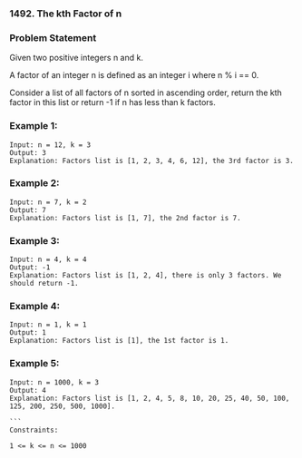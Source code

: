 ### 1492. The kth Factor of n



### Problem Statement
Given two positive integers n and k.

A factor of an integer n is defined as an integer i where n % i == 0.

Consider a list of all factors of n sorted in ascending order, return the kth factor in this list or return -1 if n has less than k factors.

 

### Example 1:
```
Input: n = 12, k = 3
Output: 3
Explanation: Factors list is [1, 2, 3, 4, 6, 12], the 3rd factor is 3.
```

### Example 2:
```
Input: n = 7, k = 2
Output: 7
Explanation: Factors list is [1, 7], the 2nd factor is 7.
```

### Example 3:
```
Input: n = 4, k = 4
Output: -1
Explanation: Factors list is [1, 2, 4], there is only 3 factors. We should return -1.
```

### Example 4:
```
Input: n = 1, k = 1
Output: 1
Explanation: Factors list is [1], the 1st factor is 1.
```

### Example 5:
````
Input: n = 1000, k = 3
Output: 4
Explanation: Factors list is [1, 2, 4, 5, 8, 10, 20, 25, 40, 50, 100, 125, 200, 250, 500, 1000].
 
```
Constraints:

1 <= k <= n <= 1000